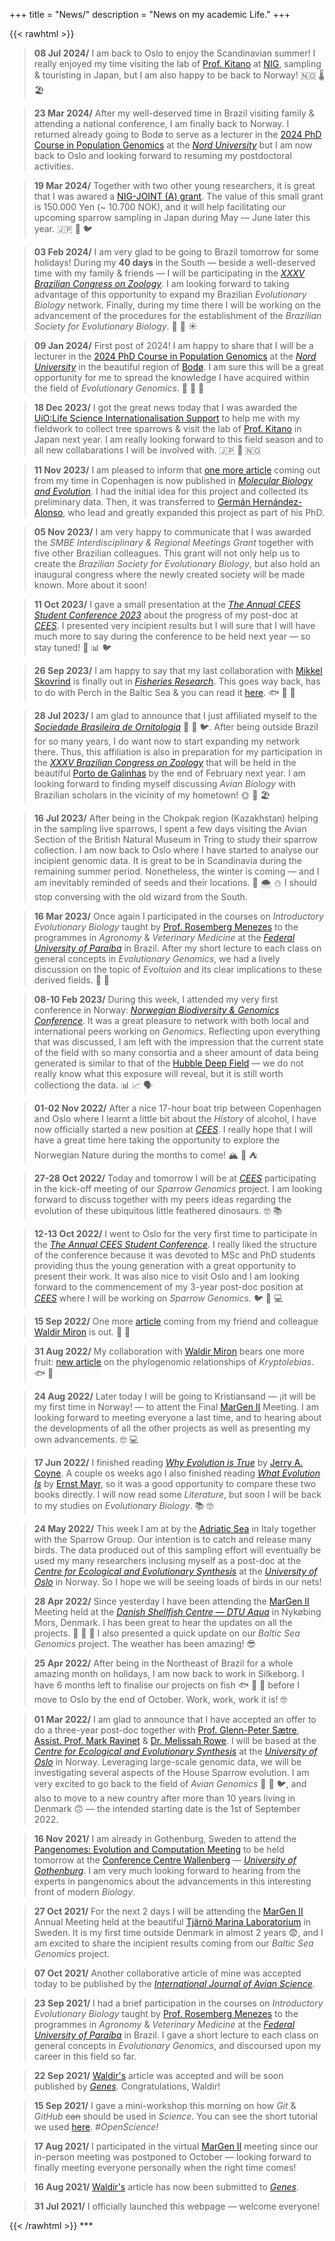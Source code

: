 +++
title = "News/"
description = "News on my academic Life."
+++

{{< rawhtml >}}
<blockquote>
<b>08 Jul 2024/</b> I am back to Oslo to enjoy the Scandinavian summer! I really enjoyed my time visiting the lab of <a href="http://ecogen.sakura.ne.jp/index-e.html" target="_blank">Prof. Kitano</a> at <a href="https://www.nig.ac.jp/nig/" target="_blank">NIG</a>, sampling & touristing in Japan, but I am also happy to be back to Norway! 🇳🇴 🌡️ 🏖️
</blockquote>

<blockquote>
<b>23 Mar 2024/</b> After my well-deserved time in Brazil visiting family & attending a national conference, I am finally back to Norway. I returned already going to Bodø to serve as a lecturer in the <a href="https://site.nord.no/landscapegenomics/2023/11/23/population-genomicsnord-2024/" target="_blank">2024 PhD Course in Population Genomics</a> at the <a href="https://www.nord.no/en" target="_blank"><i>Nord University</i></a> but I am now back to Oslo and looking forward to resuming my postdoctoral activities.
</blockquote>

<blockquote>
<b>19 Mar 2024/</b> Together with two other young researchers, it is great that I was awared a <a href="https://www.nig.ac.jp/nig/research-infrastructure-collaboration/nig-collaboration-grant" target="_blank">NIG-JOINT (A) grant</a>. The value of this small grant is 150.000 Yen (~ 10.700 NOK), and it will help facilitating our upcoming sparrow sampling in Japan during May — June later this year. 🇯🇵 🌸 🐦
</blockquote>

<blockquote>
<b>03 Feb 2024/</b> I am very glad to be going to Brazil tomorrow for some holidays! During my <b>40 days</b> in the South — beside a well-deserved time with my family & friends — I will be participating in the <a href="https://www.cbz2024.com.br/" target="_blank"><i>XXXV Brazilian Congress on Zoology</i></a>. I am looking forward to taking advantage of this opportunity to expand my Brazilian <i>Evolutionary Biology</i> network. Finally, during my time there I will be working on the advancement of the procedures for the establishment of the <i>Brazilian Society for Evolutionary Biology</i>. 🍹 🐚 ☀️
</blockquote>

<blockquote>
<b>09 Jan 2024/</b> First post of 2024! I am happy to share that I will be a lecturer in the <a href="https://site.nord.no/landscapegenomics/2023/11/23/population-genomicsnord-2024/" target="_blank">2024 PhD Course in Population Genomics</a> at the <a href="https://www.nord.no/en" target="_blank"><i>Nord University</i></a> in the beautiful region of <a href="https://en.wikipedia.org/wiki/Bod%C3%B8" target="_blank">Bodø</a>. I am sure this will be a great opportunity for me to spread the knowledge I have acquired within the field of <i>Evolutionary Genomics</i>. 💬 🧊 🌌
</blockquote>

<blockquote>
<b>18 Dec 2023/</b> I got the great news today that I was awarded the <a href="https://www.uio.no/english/research/strategic-research-areas/life-science/news-and-events/calls/internationalization-support_12.html" target="_blank">UiO:Life Science Internationalisation Support</a> to help me with my fieldwork to collect tree sparrows & visit the lab of <a href="http://ecogen.sakura.ne.jp/index-e.html" target="_blank">Prof. Kitano</a> in Japan next year. I am really looking forward to this field season and to all new collabarations I will be involved with. 🇯🇵 🌸 🇳🇴
</blockquote>

<blockquote>
<b>11 Nov 2023/</b> I am pleased to inform that <a href="https://academic.oup.com/mbe/advance-article/doi/10.1093/molbev/msad243/7405376" target="_blank">one more article</a> coming out from my time in Copenhagen is now published in <a href="https://academic.oup.com/mbe" target="_blank"><i>Molecular Biology and Evolution</i></a>. I had the initial idea for this project and collected its preliminary data. Then, it was transferred to <a href="https://scholar.google.com/citations?user=K_bW-dMAAAAJ&hl=en" target="_blank">Germán Hernández-Alonso</a>, who lead and greatly expanded this project as part of his PhD.
</blockquote>

<blockquote>
<b>05 Nov 2023/</b> I am very happy to communicate that I was awarded the <i>SMBE Interdisciplinary & Regional Meetings Grant</i> together with five other Brazilian colleagues. This grant will not only help us to create the <i>Brazilian Society for Evolutionary Biology</i>, but also hold an inaugural congress where the newly created society will be made known. More about it soon!     
</blockquote>

<blockquote>
<b>11 Oct 2023/</b> I gave a small presentation at the <a href="https://www.mn.uio.no/cees/english/research/news/events/research/other/2023/cees-student-conference-2023.html" target="_blank"><i>The Annual CEES Student Conference 2023</i></a> about the progress of my post-doc at <a href="https://www.mn.uio.no/cees/english/" target="_blank"><i>CEES</i></a>. I presented very incipient results but I will sure that I will have much more to say during the conference to be held next year — so stay tuned! 💬 📊 🐦
</blockquote>

<blockquote>
<b>26 Sep 2023/</b> I am happy to say that my last collaboration with <a href="https://scholar.google.com/citations?user=PBnqVkoAAAAJ&hl=en" target="_blank">Mikkel Skovrind</a> is finally out in <a href="https://www.sciencedirect.com/journal/fisheries-research" target="_blank"><i>Fisheries Research</i></a>. This goes way back, has to do with Perch in the Baltic Sea & you can read it <a href="https://doi.org/10.1016/j.fishres.2023.106846" target="_blank">here</a>. 🐟 🌊 🎣
</blockquote>

<blockquote>
<b>28 Jul 2023/</b> I am glad to announce that I just affiliated myself to the <a href="https://ararajuba.org.br/" target="_blank"><i>Sociedade Brasileira de Ornitologia</i></a> 🐧 🦜 🐦. After being outside Brazil for so many years, I do want now to start expanding my network there. Thus, this affiliation is also in preparation for my participation in the <a href="https://www.cbz2024.com.br/" target="_blank"><i>XXXV Brazilian Congress on Zoology</i></a> that will be held in the beautiful <a href="https://en.wikipedia.org/wiki/Porto_de_Galinhas" target="_blank">Porto de Galinhas</a> by the end of February next year. I am looking forward to finding myself discussing <i>Avian Biology</i> with Brazilian scholars in the vicinity of my hometown! 🌞 🌊 🏖️
</blockquote>

<blockquote>
<b>16 Jul 2023/</b> After being in the Chokpak region (Kazakhstan) helping in the sampling live sparrows, I spent a few days visiting the Avian Section of the British Natural Museum in Tring to study their sparrow collection. I am now back to Oslo where I have started to analyse our incipient genomic data. It is great to be in Scandinavia during the remaining summer period. Nonetheless, the winter is coming — and I am inevitably reminded of seeds and their locations. 🥶 🌨️ ⛄ I should stop conversing with the old wizard from the South.
</blockquote>


<blockquote>
<b>16 Mar 2023/</b> Once again I participated in the courses on <i>Introductory Evolutionary Biology</i> taught by <a href="https://sites.google.com/view/rosemberg-menezes/home/about-me?authuser=0" target="_blank">Prof. Rosemberg Menezes</a> to the programmes in <i>Agronomy</i> & <i>Veterinary Medicine</i> at the <a href="https://www.ufpb.br/ufpb" target="_blank"><i>Federal University of Paraíba</i></a> in Brazil. After my short lecture to each class on general concepts in <i>Evolutionary Genomics</i>, we had a lively discussion on the topic of <i>Evoltuion</i> and its clear implications to these derived fields. 🏥 🌾 
</blockquote>

<blockquote>
<b>08-10 Feb 2023/</b> During this week, I attended my very first conference in Norway: <a href="https://www.mn.uio.no/cees/english/research/news/events/research/other/2023/norwegian-biodiversity-genomics-conference.html" target="_blank"><i>Norwegian Biodiversity & Genomics Conference</i></a>. It was a great pleasure to network with both local and international peers working on <i>Genomics</i>. Reflecting upon everything that was discussed, I am left with the impression that the current state of the field with so many consortia and a sheer amount of data being generated is similar to that of the <a href="https://en.wikipedia.org/wiki/Hubble_Deep_Field" target="_blank">Hubble Deep Field</a> — we do not really know what this exposure will reveal, but it is still worth collectiong the data. 📊 📈 🗣️
</blockquote>

<blockquote>
<b>01-02 Nov 2022/</b> After a nice 17-hour boat trip between Copenhagen and Oslo where I learnt a little bit about the <i>History</i> of alcohol, I have now officially started a new position at <a href="https://www.mn.uio.no/cees/english/" target="_blank"><i>CEES</i></a>. I really hope that I will have a great time here taking the opportunity to explore the Norwegian Nature during the months to come! 🏔️ 🥾 ⛺
</blockquote>

<blockquote>
<b>27-28 Oct 2022/</b> Today and tomorrow I will be at <a href="https://www.mn.uio.no/cees/english/" target="_blank"><i>CEES</i></a> participating in the kick-off meeting of our <i>Sparrow Genomics</i> project. I am looking forward to discuss together with my peers ideas regarding the evolution of these ubiquitous little feathered dinosaurs. 🤓 📚
</blockquote>

<blockquote>
<b>12-13 Oct 2022/</b> I went to Oslo for the very first time to participate in the <a href="https://www.mn.uio.no/cees/english/research/news/events/research/other/2022/cees-conference-2022.html" target="_blank"><i>The Annual CEES Student Conference</i></a>. I really liked the structure of the conference because it was devoted to MSc and PhD students providing thus the young generation with a great opportunity to present their work. It was also nice to visit Oslo and I am looking forward to the commencement of my 3-year post-doc position at <a href="https://www.mn.uio.no/cees/english/" target="_blank"><i>CEES</i></a> where I will be working on <i>Sparrow Genomics</i>. 🐦 🧬 💻
</blockquote>

<blockquote>
<b>15 Sep 2022/</b> One more <a href="https://www.tandfonline.com/doi/full/10.1080/15592294.2022.2123014" target="_blank">article</a> coming from my friend and colleague <a href="https://waldirmbf.github.io" target="_blank">Waldir Miron</a> is out. 🐠 🧬
</blockquote>

<blockquote>
<b>31 Aug 2022/</b> My collaboration with <a href="https://waldirmbf.github.io" target="_blank">Waldir Miron</a> bears one more fruit: <a href="https://www.sciencedirect.com/science/article/pii/S1055790322002305" target="_blank">new article</a> on the phylogenomic relationships of <i>Kryptolebias</i>. 🐟 🧬    
</blockquote>

<blockquote>
<b>24 Aug 2022/</b> Later today I will be going to Kristiansand — ¡it will be my first time in Norway! — to attent the Final <a href="https://twitter.com/Margen_II" target="_blank">MarGen II</a> Meeting. I am looking forward to meeting everyone a last time, and to hearing about the developments of all the other projects as well as presenting my own advancements. 🤓 💻    
</blockquote>

<blockquote>
<b>17 Jun 2022/</b> I finished reading <a href="https://www.amazon.co.uk/Evolution-True-Oxford-Landmark-Science/dp/0199230854/ref=sr_1_1?crid=2W927MMYDAHBX&keywords=why+evolution+is+true&qid=1655481359&s=books&sprefix=why+evolution+is+true%2Cstripbooks%2C77&sr=1-1" target="_blank"><i>Why Evolution is True</i></a> by <a href="https://en.wikipedia.org/wiki/Jerry_Coyne" target="_blank">Jerry A. Coyne</a>. A couple os weeks ago I also finished reading <a href="https://www.amazon.co.uk/What-Evolution-Theory-Science-Masters/dp/0753813688/ref=sr_1_1?crid=2YR625943V7AM&keywords=What+Evolution+Is&qid=1655481454&s=books&sprefix=what+evolution+is%2Cstripbooks%2C83&sr=1-1" target="_blank"><i>What Evolution Is</i></a> by <a href="https://en.wikipedia.org/wiki/Ernst_Mayr" target="_blank">Ernst Mayr</a>, so it was a good opportunity to compare these two books directly. I will now read some <i>Literature</i>, but soon I will be back to my studies on <i>Evolutionary Biology</i>. 📚 🤓
</blockquote>

<blockquote>
<b>24 May 2022/</b> This week I am at by the <a href="https://en.wikipedia.org/wiki/Adriatic_Sea" target="_blank">Adriatic Sea</a> in Italy together with the Sparrow Group. Our intention is to catch and release many birds. The data produced out of this sampling effort will eventually be used my many researchers inclusing myself as a post-doc at the <a href="https://www.mn.uio.no/cees/english/" target="_blank"><i>Centre for Ecological and Evolutionary Synthesis</i></a> at the <a href="https://www.uio.no/english/" target="_blank"><i>University of Oslo</i></a> in Norway. So I hope we will be seeing loads of birds in our nets! 
</blockquote>

<blockquote>
<b>28 Apr 2022/</b> Since yesterday I have been attending the <a href="https://twitter.com/Margen_II" target="_blank">MarGen II</a> Meeting held at the <a href="https://coast.dtu.dk/english" target="_blank"><i>Danish Shellfish Centre</i> — <i>DTU Aqua</i></a> in Nykøbing Mors, Denmark. I has been great to hear the updates on all the projects. 🦪 🦀 🦞 I also presented a quick update on our <i>Baltic Sea Genomics</i> project. The weather has been amazing! 😎
</blockquote>

<blockquote>
<b>25 Apr 2022/</b> After being in the Northeast of Brazil for a whole amazing month on holidays, I am now back to work in Silkeborg. I have 6 months left to finalise our projects on fish 🐟 🐠 🐡 before I move to Oslo by the end of October. Work, work, work it is! 🤓
</blockquote>

<blockquote>
<b>01 Mar 2022/</b> I am glad to announce that I have accepted an offer to do a three-year post-doc together with <a href="https://www.mn.uio.no/cees/english/people/core/glennp/" target="_blank">Prof. Glenn-Peter Sætre</a>, <a href="https://markravinet.github.io/" target="_blank">Assist. Prof. Mark Ravinet</a> & <a href="https://therowelab.com/" target="_blank">Dr. Melissah Rowe</a>. I will be based at the <a href="https://www.mn.uio.no/cees/english/" target="_blank"><i>Centre for Ecological and Evolutionary Synthesis</i></a> at the <a href="https://www.uio.no/english/" target="_blank"><i>University of Oslo</i></a> in Norway. Leveraging large-scale genomic data, we will be investigating several aspects of the House Sparrow evolution. I am very excited to go back to the field of <i>Avian Genomics</i> 🐧 🦜 🐦, and also to move to a new country after more than 10 years living in Denmark 🙃 — the intended starting date is the 1st of September 2022.
</blockquote>

<blockquote>
<b>16 Nov 2021/</b> I am already in Gothenburg, Sweden to attend the <a href="https://pgec2021.schlieplab.org/" target="_blank">Pangenomes: Evolution and Computation Meeting</a> to be held tomorrow at the <a href="https://medarbetarportalen.gu.se/service-stod/motesservice/wallenberg/?languageId=100001&skipSSOCheck=true&referer=https%3A%2F%2Fpgec2021.schlieplab.org%2F" target="_blank">Conference Centre Wallenberg</a> — <a href="https://www.gu.se/en" target="_blank"><i>University of Gothenburg</i></a>. I am very much looking forward to hearing from the experts in pangenomics about the advancements in this interesting front of modern <i>Biology</i>.
</blockquote>

<blockquote>
<b>27 Oct 2021/</b> For the next 2 days I will be attending the <a href="https://twitter.com/Margen_II" target="_blank">MarGen II</a> Annual Meeting held at the beautiful <a href="https://www.gu.se/tjarno" target="_blank">Tjärnö Marina Laboratorium</a> in Sweden. It is my first time outside Denmark in almost 2 years 😨, and I am excited to share the incipient results coming from our <i>Baltic Sea Genomics</i> project.
</blockquote>

<blockquote>
<b>07 Oct 2021/</b> Another collaborative article of mine was accepted today to be published by the <a href="https://onlinelibrary.wiley.com/journal/1474919x" target="_blank"><i>International Journal of Avian Science</i></a>.
</blockquote>

<blockquote>
<b>23 Sep 2021/</b> I had a brief participation in the courses on <i>Introductory Evolutionary Biology</i> taught by <a href="https://sites.google.com/view/rosemberg-menezes/home/about-me?authuser=0" target="_blank">Prof. Rosemberg Menezes</a> to the programmes in <i>Agronomy</i> & <i>Veterinary Medicine</i> at the <a href="https://www.ufpb.br/ufpb" target="_blank"><i>Federal University of Paraíba</i></a> in Brazil. I gave a short lecture to each class on general concepts in <i>Evolutionary Genomics</i>, and discoursed upon my career in this field so far. 
</blockquote>

<blockquote>
<b>22 Sep 2021/</b> <a href="https://waldirmbf.github.io" target="_blank">Waldir's</a> article was accepted and will be soon published by <a href="https://www.mdpi.com/journal/genes" target="_blank"><i>Genes</i></a>. Congratulations, Waldir!
</blockquote>

<blockquote>
<b>15 Sep 2021/</b> I gave a mini-workshop this morning on how <i>Git</i> & <i>GitHub</i> <strike>can</strike> should be used in <i>Science</i>. You can see the short tutorial we used <a href="https://github.com/layka-pacheco-classes/quick-intro-do-git-github" target="_blank">here</a>. <i>#OpenScience!</i>
</blockquote>

<blockquote>
<b>17 Aug 2021/</b> I participated in the virtual <a href="https://twitter.com/Margen_II" target="_blank">MarGen II</a> meeting since our in-person meeting was postponed to October — looking forward to finally meeting everyone personally when the right time comes!
</blockquote>

<blockquote>
<b>16 Aug 2021/</b> <a href="https://berbelfilho.wixsite.com/home" target="_blank">Waldir's</a> article has now been submitted to <a href="https://www.mdpi.com/journal/genes" target="_blank"><i>Genes</i></a>.
</blockquote>

<blockquote>
<b>31 Jul 2021/</b> I officially launched this webpage — welcome everyone!
</blockquote>
{{< /rawhtml >}}
***